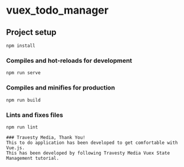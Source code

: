 # vuex_todo_manager

## Project setup
```
npm install
```

### Compiles and hot-reloads for development
```
npm run serve
```

### Compiles and minifies for production
```
npm run build
```

### Lints and fixes files
```
npm run lint

### Travesty Media, Thank You!
This to do application has been developed to get comfortable with Vue.js. 
This has been developed by following Travesty Media Vuex State Management tutorial.

